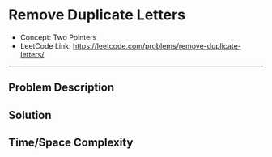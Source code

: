 # Remove Duplicate Letters

- Concept: Two Pointers
- LeetCode Link: https://leetcode.com/problems/remove-duplicate-letters/

---

## Problem Description

## Solution

## Time/Space Complexity

